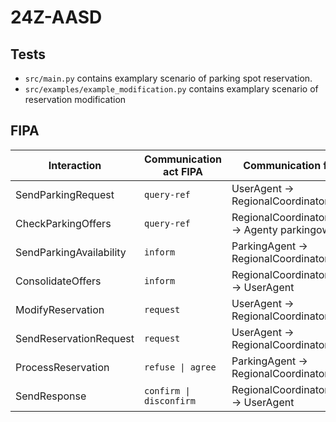 # 24Z-AASD

## Tests
- `src/main.py` contains examplary scenario of parking spot reservation.  
- `src/examples/example_modification.py` contains examplary scenario of reservation modification

## FIPA

| Interaction             | Communication act FIPA  | Communication flow                            |
|-------------------------|-------------------------|-----------------------------------------------|
| SendParkingRequest      | `query-ref`             | UserAgent -> RegionalCoordinatorAgent         |
| CheckParkingOffers      | `query-ref`             | RegionalCoordinatorAgent -> Agenty parkingowe |
| SendParkingAvailability | `inform`                | ParkingAgent -> RegionalCoordinatorAgent      |
| ConsolidateOffers       | `inform`                | RegionalCoordinatorAgent -> UserAgent         |
| ModifyReservation       | `request`               | UserAgent -> RegionalCoordinatorAgent         |
| SendReservationRequest  | `request`               | UserAgent -> RegionalCoordinatorAgent         |
| ProcessReservation      | `refuse \| agree`       | ParkingAgent -> RegionalCoordinatorAgent      |
| SendResponse            | `confirm \| disconfirm` | RegionalCoordinatorAgent -> UserAgent         |


